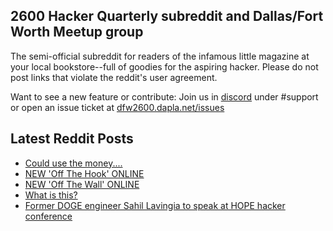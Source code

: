 ## 2600 Hacker Quarterly subreddit and Dallas/Fort Worth Meetup group
The semi-official subreddit for readers of the infamous little magazine at your local bookstore--full of goodies for the aspiring hacker. Please do not post links that violate the reddit's user agreement.

Want to see a new feature or contribute: 
Join us in [discord](https://dfw2600.dapla.net/chat) under #support or open an issue ticket at [dfw2600.dapla.net/issues](https://dfw2600.dapla.net/issues)

## Latest Reddit Posts
<!-- BLOG-POST-LIST:START -->
- [Could use the money....](https://www.reddit.com/r/2600/comments/1ln78zo/could_use_the_money/)
- [NEW 'Off The Hook' ONLINE](https://2600.com/hook/25-06-2025)
- [NEW 'Off The Wall' ONLINE](https://2600.com/wall/24-06-2025)
- [What is this?](https://www.reddit.com/r/2600/comments/1lhsjfe/what_is_this/)
- [Former DOGE engineer Sahil Lavingia to speak at HOPE hacker conference](https://www.reddit.com/r/2600/comments/1lfeeh9/former_doge_engineer_sahil_lavingia_to_speak_at/)
<!-- BLOG-POST-LIST:END -->
